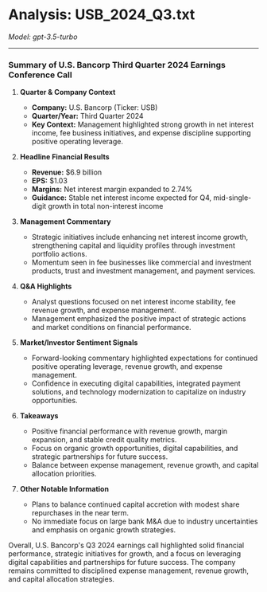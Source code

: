 # Analysis: USB_2024_Q3.txt

*Model: gpt-3.5-turbo*

---

### Summary of U.S. Bancorp Third Quarter 2024 Earnings Conference Call

1. **Quarter & Company Context**
   - **Company:** U.S. Bancorp (Ticker: USB)
   - **Quarter/Year:** Third Quarter 2024
   - **Key Context:** Management highlighted strong growth in net interest income, fee business initiatives, and expense discipline supporting positive operating leverage.

2. **Headline Financial Results**
   - **Revenue:** $6.9 billion
   - **EPS:** $1.03
   - **Margins:** Net interest margin expanded to 2.74%
   - **Guidance:** Stable net interest income expected for Q4, mid-single-digit growth in total non-interest income

3. **Management Commentary**
   - Strategic initiatives include enhancing net interest income growth, strengthening capital and liquidity profiles through investment portfolio actions.
   - Momentum seen in fee businesses like commercial and investment products, trust and investment management, and payment services.

4. **Q&A Highlights**
   - Analyst questions focused on net interest income stability, fee revenue growth, and expense management.
   - Management emphasized the positive impact of strategic actions and market conditions on financial performance.

5. **Market/Investor Sentiment Signals**
   - Forward-looking commentary highlighted expectations for continued positive operating leverage, revenue growth, and expense management.
   - Confidence in executing digital capabilities, integrated payment solutions, and technology modernization to capitalize on industry opportunities.

6. **Takeaways**
   - Positive financial performance with revenue growth, margin expansion, and stable credit quality metrics.
   - Focus on organic growth opportunities, digital capabilities, and strategic partnerships for future success.
   - Balance between expense management, revenue growth, and capital allocation priorities.

7. **Other Notable Information**
   - Plans to balance continued capital accretion with modest share repurchases in the near term.
   - No immediate focus on large bank M&A due to industry uncertainties and emphasis on organic growth strategies.

Overall, U.S. Bancorp's Q3 2024 earnings call highlighted solid financial performance, strategic initiatives for growth, and a focus on leveraging digital capabilities and partnerships for future success. The company remains committed to disciplined expense management, revenue growth, and capital allocation strategies.